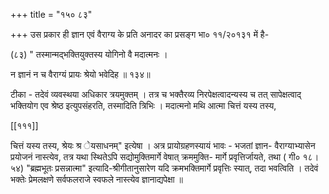 +++
title = "१५० ८३"

+++
उस प्रकार ही ज्ञान एवं वैराग्य के प्रति अनादर का प्रसङ्ग भा० ११/२०१३१ में है- 

(८३) " तस्मान्मद्भक्तियुक्तस्य योगिनो वै मदात्मनः । 

न ज्ञानं न च वैराग्यं प्रायः श्रेयो भवेदिह ॥ १३४॥ 

टीका - तदेवं व्यवस्थया अधिकार त्रयमुक्तम् । तत्र च भक्तैरव्य निरपेक्षत्वादन्यस्य च तत् सापेक्षत्वाद् भक्तियोग एव श्रेष्ठ इत्युपसंहरति, तस्मादिति त्रिभिः । मदात्मनो मथि आत्मा चित्तं यस्य तस्य, 



[[१११]]

चित्तं यस्य तस्य, श्रेयः श्र ेयसाधनम्" इत्येषा । अत्र प्रायोग्रहणस्यायं भावः - भजतां ज्ञान- वैराग्याभ्यासेन प्रयोजनं नास्त्येव, तत्र यथा स्थितेऽपि सद्योमुक्तिमार्गे वेषात् क्रममुक्ति- मार्गे प्रवृत्तिर्जायते, तथा ( गी० १८।५४) "ब्रह्मभूतः प्रसन्नात्मा" इत्यादि-श्रीगीतानुसारेण यदि क्रमभक्तिमार्गे प्रवृत्तिः स्यात्, तदा भवत्विति । तदेवं भक्तेः प्रेमलक्षणे सर्वफलराजे स्वफले नास्त्येव ज्ञानाद्यपेक्षा ॥ 
